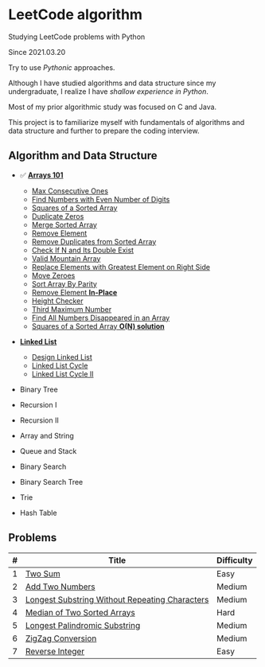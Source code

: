 # LeetCode algorithm 

Studying LeetCode problems with Python

Since 2021.03.20

Try to use *Pythonic* approaches.

Although I have studied algorithms and data structure since my undergraduate, 
I realize I have *shallow experience in Python*.

Most of my prior algorithmic study was focused on C and Java.

This project is to familiarize myself with fundamentals of algorithms and data structure 
and further to prepare the coding interview.


## Algorithm and Data Structure

* ✅ [**Arrays 101**](./Arrays-101/Array.md)
    + [Max Consecutive Ones](./Arrays-101/findMaxConsecutiveOnes.py)
    + [Find Numbers with Even Number of Digits](./Arrays-101/findNumbers.py)
    + [Squares of a Sorted Array](./Arrays-101/sortedSquares.py)
    + [Duplicate Zeros](./Arrays-101/duplicateZeros.py)
    + [Merge Sorted Array](./Arrays-101/merge.py)
    + [Remove Element](./Arrays-101/removeElement.py)
    + [Remove Duplicates from Sorted Array](./Arrays-101/removeDuplicates.py)
    + [Check If N and Its Double Exist](./Arrays-101/checkIfExist.py)
    + [Valid Mountain Array](./Arrays-101/validMountainArray.py)
    + [Replace Elements with Greatest Element on Right Side](./Arrays-101/replaceElements.py)
    + [Move Zeroes](./Arrays-101/moveZeroes.py)
    + [Sort Array By Parity](./Arrays-101/sortArrayByParity.py)
    + [Remove Element **In-Place**](./Arrays-101/removeElement_2.py)
    + [Height Checker](./Arrays-101/heightChecker.py)
    + [Third Maximum Number](./Arrays-101/thirdMax.py)
    + [Find All Numbers Disappeared in an Array](./Arrays-101/findDisappearedNumbers.py)
    + [Squares of a Sorted Array **O(N) solution**](./Arrays-101/sortedSquares_2.py)

* [**Linked List**](./Linked-List/Linked-List.md)
    + [Design Linked List](./Linked-List/MyLinkedList.py)
    + [Linked List Cycle](./Linked-List/hasCycle.py)
    + [Linked List Cycle II](./Linked-List/detectCycle.py)

* Binary Tree
* Recursion I
* Recursion II  
* Array and String
* Queue and Stack
* Binary Search
* Binary Search Tree
* Trie
* Hash Table


## Problems
| # | Title | Difficulty |
|---| ----- | ---------- |
|1|[Two Sum](./Problems/0001_twoSum.py)|Easy|
|2|[Add Two Numbers](./Problems/0002_addTwoNumbers.py)|Medium|
|3|[Longest Substring Without Repeating Characters](./Problems/0003_lengthOfLongestSubstring.py)|Medium|
|4|[Median of Two Sorted Arrays](./Problems/0004_findMedianSortedArray.py)|Hard|
|5|[Longest Palindromic Substring](./Problems/0005_longestPalindrome.py)|Medium|
|6|[ZigZag Conversion](./Problems/0006_convert.py)|Medium|
|7|[Reverse Integer](./Problems/0007_reverse.py)|Easy|


